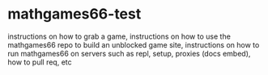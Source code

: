 # mathgames66-test
instructions on how to grab a game, instructions on how to use the mathgames66 repo to build an unblocked game site, instructions on how to run mathgames66 on servers such as repl, setup, proxies (docs embed), how to pull req, etc
